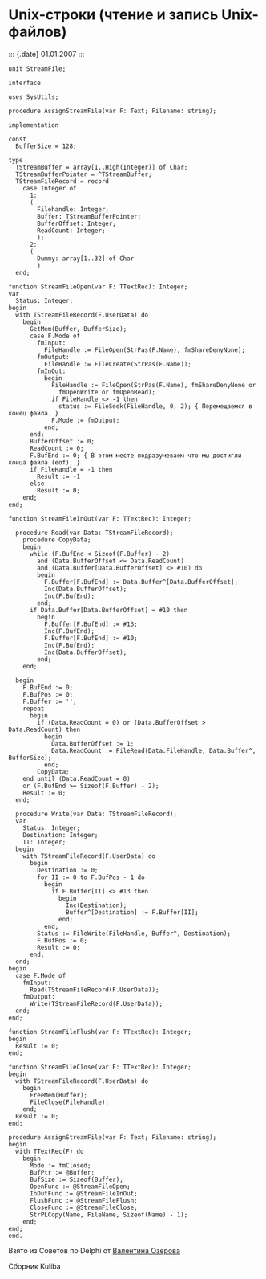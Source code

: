 Unix-строки (чтение и запись Unix-файлов)
=========================================

::: {.date}
01.01.2007
:::

    unit StreamFile;
     
    interface
     
    uses SysUtils;
     
    procedure AssignStreamFile(var F: Text; Filename: string);
     
    implementation
     
    const
      BufferSize = 128;
     
    type
      TStreamBuffer = array[1..High(Integer)] of Char;
      TStreamBufferPointer = ^TStreamBuffer;
      TStreamFileRecord = record
        case Integer of
          1:
          (
            Filehandle: Integer;
            Buffer: TStreamBufferPointer;
            BufferOffset: Integer;
            ReadCount: Integer;
            );
          2:
          (
            Dummy: array[1..32] of Char
            )
      end;
     
    function StreamFileOpen(var F: TTextRec): Integer;
    var
      Status: Integer;
    begin
      with TStreamFileRecord(F.UserData) do
        begin
          GetMem(Buffer, BufferSize);
          case F.Mode of
            fmInput:
              FileHandle := FileOpen(StrPas(F.Name), fmShareDenyNone);
            fmOutput:
              FileHandle := FileCreate(StrPas(F.Name));
            fmInOut:
              begin
                FileHandle := FileOpen(StrPas(F.Name), fmShareDenyNone or
                  fmOpenWrite or fmOpenRead);
                if FileHandle <> -1 then
                  status := FileSeek(FileHandle, 0, 2); { Перемещаемся в конец файла. }
                F.Mode := fmOutput;
              end;
          end;
          BufferOffset := 0;
          ReadCount := 0;
          F.BufEnd := 0; { В этом месте подразумеваем что мы достигли конца файла (eof). }
          if FileHandle = -1 then
            Result := -1
          else
            Result := 0;
        end;
    end;
     
    function StreamFileInOut(var F: TTextRec): Integer;
     
      procedure Read(var Data: TStreamFileRecord);
        procedure CopyData;
        begin
          while (F.BufEnd < Sizeof(F.Buffer) - 2)
            and (Data.BufferOffset <= Data.ReadCount)
            and (Data.Buffer[Data.BufferOffset] <> #10) do
            begin
              F.Buffer[F.BufEnd] := Data.Buffer^[Data.BufferOffset];
              Inc(Data.BufferOffset);
              Inc(F.BufEnd);
            end;
          if Data.Buffer[Data.BufferOffset] = #10 then
            begin
              F.Buffer[F.BufEnd] := #13;
              Inc(F.BufEnd);
              F.Buffer[F.BufEnd] := #10;
              Inc(F.BufEnd);
              Inc(Data.BufferOffset);
            end;
        end;
     
      begin
        F.BufEnd := 0;
        F.BufPos := 0;
        F.Buffer := '';
        repeat
          begin
            if (Data.ReadCount = 0) or (Data.BufferOffset > Data.ReadCount) then
              begin
                Data.BufferOffset := 1;
                Data.ReadCount := FileRead(Data.FileHandle, Data.Buffer^, BufferSize);
              end;
            CopyData;
        end until (Data.ReadCount = 0)
        or (F.BufEnd >= Sizeof(F.Buffer) - 2);
        Result := 0;
      end;
     
      procedure Write(var Data: TStreamFileRecord);
      var
        Status: Integer;
        Destination: Integer;
        II: Integer;
      begin
        with TStreamFileRecord(F.UserData) do
          begin
            Destination := 0;
            for II := 0 to F.BufPos - 1 do
              begin
                if F.Buffer[II] <> #13 then
                  begin
                    Inc(Destination);
                    Buffer^[Destination] := F.Buffer[II];
                  end;
              end;
            Status := FileWrite(FileHandle, Buffer^, Destination);
            F.BufPos := 0;
            Result := 0;
          end;
      end;
    begin
      case F.Mode of
        fmInput:
          Read(TStreamFileRecord(F.UserData));
        fmOutput:
          Write(TStreamFileRecord(F.UserData));
      end;
    end;
     
    function StreamFileFlush(var F: TTextRec): Integer;
    begin
      Result := 0;
    end;
     
    function StreamFileClose(var F: TTextRec): Integer;
    begin
      with TStreamFileRecord(F.UserData) do
        begin
          FreeMem(Buffer);
          FileClose(FileHandle);
        end;
      Result := 0;
    end;
     
    procedure AssignStreamFile(var F: Text; Filename: string);
    begin
      with TTextRec(F) do
        begin
          Mode := fmClosed;
          BufPtr := @Buffer;
          BufSize := Sizeof(Buffer);
          OpenFunc := @StreamFileOpen;
          InOutFunc := @StreamFileInOut;
          FlushFunc := @StreamFileFlush;
          CloseFunc := @StreamFileClose;
          StrPLCopy(Name, FileName, Sizeof(Name) - 1);
        end;
    end;
    end.

Взято из Советов по Delphi от [Валентина
Озерова](mailto:mailto:webmaster@webinspector.com)

Сборник Kuliba
